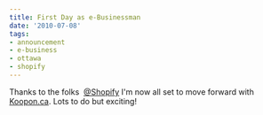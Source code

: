 ```yaml
---
title: First Day as e-Businessman
date: '2010-07-08'
tags:
- announcement
- e-business
- ottawa
- shopify
---
```


Thanks to the folks 
[@Shopify](http://www.shopify.com/) I'm now all set to move forward with 
[Koopon.ca](http://www.koopon.ca). Lots to do but exciting!
